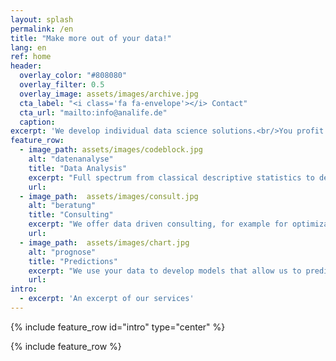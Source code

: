 ```yaml
---
layout: splash
permalink: /en
title: "Make more out of your data!"
lang: en
ref: home
header:
  overlay_color: "#808080"
  overlay_filter: 0.5
  overlay_image: assets/images/archive.jpg
  cta_label: "<i class='fa fa-envelope'></i> Contact"
  cta_url: "mailto:info@analife.de"
  caption: 
excerpt: 'We develop individual data science solutions.<br/>You profit from our rich experience in handling of big data and state of the art methods like deep learning.<br/>If you are interested or have any questions, contact us.<br/>We are looking forward to hearing from you.'
feature_row:
  - image_path: assets/images/codeblock.jpg
    alt: "datenanalyse"
    title: "Data Analysis"
    excerpt: "Full spectrum from classical descriptive statistics to deep learning. We also apply data-mining on complex daten."
    url: 
  - image_path:  assets/images/consult.jpg
    alt: "beratung"
    title: "Consulting"
    excerpt: "We offer data driven consulting, for example for optimization potential."
    url: 
  - image_path:  assets/images/chart.jpg
    alt: "prognose"
    title: "Predictions"
    excerpt: "We use your data to develop models that allow us to predict future sales numbers."
    url: 
intro:
  - excerpt: 'An excerpt of our services'
---
```


{% include feature_row id="intro" type="center" %}

{% include feature_row %}
